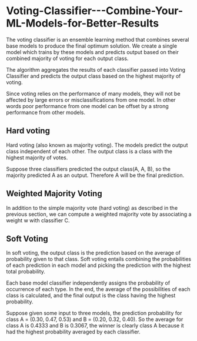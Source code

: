 # Voting-Classifier---Combine-Your-ML-Models-for-Better-Results

The voting classifier is an ensemble learning method that combines several base models to produce the final optimum solution. We create a single model which trains by these models and predicts output based on their combined majority of voting for each output class.

The algorithm aggregates the results of each classifier passed into Voting Classifier and predicts the output class based on the highest majority of voting.

Since voting relies on the performance of many models, they will not be affected by large errors or misclassifications from one model. In other words poor performance from one model can be offset by a strong performance from other models.

## Hard voting

Hard voting (also known as majority voting). The models predict the output class independent of each other. The output class is a class with the highest majority of votes.

Suppose three classifiers predicted the output class(A, A, B), so the majority predicted A as an output. Therefore A will be the final prediction.

## Weighted Majority Voting

In addition to the simple majority vote (hard voting) as described in the previous section, we can compute a weighted majority vote by associating a weight w with classifier C.

## Soft Voting

In soft voting, the output class is the prediction based on the average of probability given to that class. Soft voting entails combining the probabilities of each prediction in each model and picking the prediction with the highest total probability.

Each base model classifier independently assigns the probability of occurrence of each type. In the end, the average of the possibilities of each class is calculated, and the final output is the class having the highest probability.

Suppose given some input to three models, the prediction probability for class A = (0.30, 0.47, 0.53) and B = (0.20, 0.32, 0.40). So the average for class A is 0.4333 and B is 0.3067, the winner is clearly class A because it had the highest probability averaged by each classifier.
